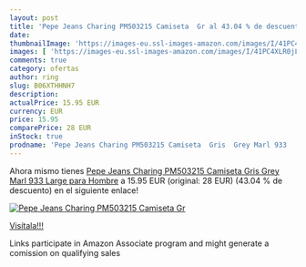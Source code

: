 ```yaml
---
layout: post
title: 'Pepe Jeans Charing PM503215 Camiseta  Gr al 43.04 % de descuento'
date: 
thumbnailImage: 'https://images-eu.ssl-images-amazon.com/images/I/41PC4XLR0jL._SL200_.jpg'
images: [ 'https://images-eu.ssl-images-amazon.com/images/I/41PC4XLR0jL._SL200_.jpg' ]
comments: true
category: ofertas
author: ring
slug: B06XTHHNH7
description:
actualPrice: 15.95 EUR
currency: EUR
price: 15.95
comparePrice: 28 EUR
inStock: true
prodname: 'Pepe Jeans Charing PM503215 Camiseta  Gris  Grey Marl 933   Large para Hombre'
---
```


Ahora mismo tienes [Pepe Jeans Charing PM503215 Camiseta  Gris  Grey Marl 933   Large para Hombre](https://www.amazon.es/dp/B06XTHHNH7/?tag=tolees-21) a 15.95 EUR (original: 28 EUR) (43.04 %  de descuento) en el siguiente enlace!

[![Pepe Jeans Charing PM503215 Camiseta  Gr](https://images-eu.ssl-images-amazon.com/images/I/41PC4XLR0jL._SL200_.jpg)](https://www.amazon.es/dp/B06XTHHNH7/?tag=tolees-21)

[Visítala!!!](https://www.amazon.es/dp/B06XTHHNH7/?tag=tolees-21)

Links participate in Amazon Associate program and might generate a comission on qualifying sales
